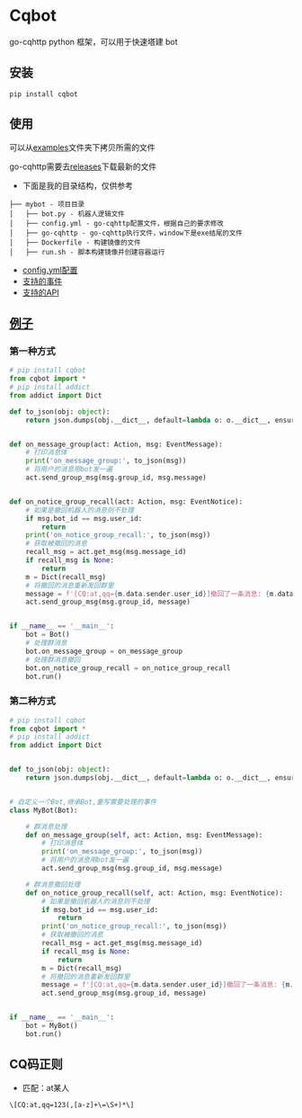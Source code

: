 # Cqbot

go-cqhttp python 框架，可以用于快速塔建 bot

## 安装

```shell
pip install cqbot
```

## 使用

可以从[examples](examples)文件夹下拷贝所需的文件

go-cqhttp需要去[releases](https://github.com/Mrs4s/go-cqhttp/releases)下载最新的文件

- 下面是我的目录结构，仅供参考

```
├── mybot - 项目目录
│   ├── bot.py - 机器人逻辑文件
│   ├── config.yml - go-cqhttp配置文件，根据自己的要求修改
│   ├── go-cqhttp - go-cqhttp执行文件，window下是exe结尾的文件
│   ├── Dockerfile - 构建镜像的文件
│   ├── run.sh - 脚本构建镜像并创建容器运行
```

- [config.yml配置](https://docs.go-cqhttp.org/guide/config.html#%E9%85%8D%E7%BD%AE%E4%BF%A1%E6%81%AF)
- [支持的事件](https://docs.go-cqhttp.org/event)
- [支持的API](https://docs.go-cqhttp.org/api)

## [例子](./examples)

### 第一种方式

```python
# pip install cqbot
from cqbot import *
# pip install addict
from addict import Dict

def to_json(obj: object):
    return json.dumps(obj.__dict__, default=lambda o: o.__dict__, ensure_ascii=False)


def on_message_group(act: Action, msg: EventMessage):
    # 打印消息体
    print('on_message_group:', to_json(msg))
    # 将用户的消息用bot发一遍
    act.send_group_msg(msg.group_id, msg.message)


def on_notice_group_recall(act: Action, msg: EventNotice):
    # 如果是撤回机器人的消息则不处理
    if msg.bot_id == msg.user_id:
        return
    print('on_notice_group_recall:', to_json(msg))
    # 获取被撤回的消息
    recall_msg = act.get_msg(msg.message_id)
    if recall_msg is None:
        return
    m = Dict(recall_msg)
    # 将撤回的消息重新发回群里
    message = f'[CQ:at,qq={m.data.sender.user_id}]撤回了一条消息: {m.data.message}'
    act.send_group_msg(msg.group_id, message)


if __name__ == '__main__':
    bot = Bot()
    # 处理群消息
    bot.on_message_group = on_message_group
    # 处理群消息撤回
    bot.on_notice_group_recall = on_notice_group_recall
    bot.run()
```

### 第二种方式

```python
# pip install cqbot
from cqbot import *
# pip install addict
from addict import Dict


def to_json(obj: object):
    return json.dumps(obj.__dict__, default=lambda o: o.__dict__, ensure_ascii=False)


# 自定义一个Bot,继承Bot,重写需要处理的事件
class MyBot(Bot):

    # 群消息处理
    def on_message_group(self, act: Action, msg: EventMessage):
        # 打印消息体
        print('on_message_group:', to_json(msg))
        # 将用户的消息用bot发一遍
        act.send_group_msg(msg.group_id, msg.message)

    # 群消息撤回处理
    def on_notice_group_recall(self, act: Action, msg: EventNotice):
        # 如果是撤回机器人的消息则不处理
        if msg.bot_id == msg.user_id:
            return
        print('on_notice_group_recall:', to_json(msg))
        # 获取被撤回的消息
        recall_msg = act.get_msg(msg.message_id)
        if recall_msg is None:
            return
        m = Dict(recall_msg)
        # 将撤回的消息重新发回群里
        message = f'[CQ:at,qq={m.data.sender.user_id}]撤回了一条消息: {m.data.message}'
        act.send_group_msg(msg.group_id, message)


if __name__ == '__main__':
    bot = MyBot()
    bot.run()

```

## CQ码正则

- 匹配：at某人

```
\[CQ:at,qq=123(,[a-z]+\=\S+)*\]
```


